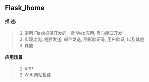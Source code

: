 ## Flask_ihome

#### 描 述: 
> 1. 使用 Flask框架开发的一款 Web应用, 面向接口开发  
> 2. 实现功能: 短信发送, 邮件发送, 图形验证码, 用户验证, 以及其他
> 3. 其他

#### 应用场景
> 1. APP
> 2. Web网站搭建
